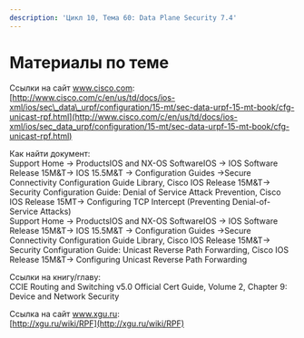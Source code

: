 ```yaml
---
description: 'Цикл 10, Тема 60: Data Plane Security 7.4'
---
```


# Материалы по теме

Ссылки на сайт www.cisco.com:  
[http://www.cisco.com/c/en/us/td/docs/ios-xml/ios/sec\_data\_urpf/configuration/15-mt/sec-data-urpf-15-mt-book/cfg-unicast-rpf.html](http://www.cisco.com/c/en/us/td/docs/ios-xml/ios/sec_data_urpf/configuration/15-mt/sec-data-urpf-15-mt-book/cfg-unicast-rpf.html)

Как найти документ:  
Support Home → ProductsIOS and NX-OS SoftwareIOS → IOS Software Release 15M&T→ IOS 15.5M&T → Configuration Guides →Secure Connectivity Configuration Guide Library, Cisco IOS Release 15M&T→ Security Configuration Guide: Denial of Service Attack Prevention, Cisco IOS Release 15MT→ Configuring TCP Intercept \(Preventing Denial-of-Service Attacks\)  
Support Home → ProductsIOS and NX-OS SoftwareIOS → IOS Software Release 15M&T→ IOS 15.5M&T → Configuration Guides →Secure Connectivity Configuration Guide Library, Cisco IOS Release 15M&T→ Security Configuration Guide: Unicast Reverse Path Forwarding, Cisco IOS Release 15M&T→ Configuring Unicast Reverse Path Forwarding

Ссылки на книгу/главу:  
CCIE Routing and Switching v5.0 Official Cert Guide, Volume 2, Chapter 9: Device and Network Security

Ссылка на сайт www.xgu.ru:  
[http://xgu.ru/wiki/RPF](http://xgu.ru/wiki/RPF)

